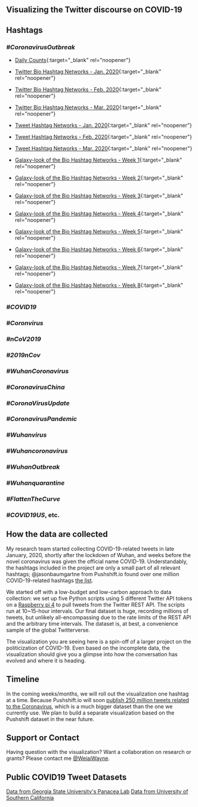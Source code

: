 ## Visualizing the Twitter discourse on COVID-19

## Hashtags

### _#CoronavirusOutbreak_
- [Daily Counts](https://weiaiwayne.github.io/COVID19Twitter/CoronavirusOutbreak_DailyCount.html){:target="_blank" rel="noopener"}

- [Twitter Bio Hashtag Networks - Jan. 2020](https://weiaiwayne.github.io/COVID19Twitter/CoronavirusOutbreak_Bio_Hashtag_Networks_jan.html){:target="_blank" rel="noopener"}
- [Twitter Bio Hashtag Networks - Feb. 2020](https://weiaiwayne.github.io/COVID19Twitter/CoronavirusOutbreak_Bio_Hashtag_Networks_feb.html){:target="_blank" rel="noopener"}
- [Twitter Bio Hashtag Networks - Mar. 2020](https://weiaiwayne.github.io/COVID19Twitter/CoronavirusOutbreak_Bio_Hashtag_Networks_march.html){:target="_blank" rel="noopener"}

- [Tweet Hashtag Networks - Jan. 2020](https://weiaiwayne.github.io/COVID19Twitter/CoronavirusOutbreak_Tweet_Hashtag_Networks_jan.html){:target="_blank" rel="noopener"}
- [Tweet Hashtag Networks - Feb. 2020](https://weiaiwayne.github.io/COVID19Twitter/CoronavirusOutbreak_Tweet_Hashtag_Networks_feb.html){:target="_blank" rel="noopener"}
- [Tweet Hashtag Networks - Mar. 2020](https://weiaiwayne.github.io/COVID19Twitter/CoronavirusOutbreak_Tweet_Hashtag_Networks_march.html){:target="_blank" rel="noopener"}

- [Galaxy-look of the Bio Hashtag Networks - Week 1](https://weiaiwayne.github.io/COVID19Twitter/grapher/w1_coronavirusoutbreak_b.html){:target="_blank" rel="noopener"}
- [Galaxy-look of the Bio Hashtag Networks - Week 2](https://weiaiwayne.github.io/COVID19Twitter/grapher/w2_coronavirusoutbreak_b.html){:target="_blank" rel="noopener"}
- [Galaxy-look of the Bio Hashtag Networks - Week 3](https://weiaiwayne.github.io/COVID19Twitter/grapher/w3_coronavirusoutbreak_b.html){:target="_blank" rel="noopener"}
- [Galaxy-look of the Bio Hashtag Networks - Week 4](https://weiaiwayne.github.io/COVID19Twitter/grapher/w4_coronavirusoutbreak_b.html){:target="_blank" rel="noopener"}
- [Galaxy-look of the Bio Hashtag Networks - Week 5](https://weiaiwayne.github.io/COVID19Twitter/grapher/w5_coronavirusoutbreak_b.html){:target="_blank" rel="noopener"}
- [Galaxy-look of the Bio Hashtag Networks - Week 6](https://weiaiwayne.github.io/COVID19Twitter/grapher/w6_coronavirusoutbreak_b.html){:target="_blank" rel="noopener"}
- [Galaxy-look of the Bio Hashtag Networks - Week 7](https://weiaiwayne.github.io/COVID19Twitter/grapher/w7_coronavirusoutbreak_b.html){:target="_blank" rel="noopener"}
- [Galaxy-look of the Bio Hashtag Networks - Week 8](https://weiaiwayne.github.io/COVID19Twitter/grapher/w8_coronavirusoutbreak_b.html){:target="_blank" rel="noopener"}

### _#COVID19_ 
### _#Coronvirus_
### _#nCoV2019_ 
### _#2019nCov_ 
### _#WuhanCoronavirus_ 
### _#CoronavirusChina_ 
### _#CoronaVirusUpdate_
### _#CoronavirusPandemic_
### _#Wuhanvirus_ 
### _#Wuhancoronavirus_
### _#WuhanOutbreak_
### _#Wuhanquarantine_
### _#FlattenTheCurve_ 
### _#COVID19US_, etc. 

## How the data are collected
My research team started collecting COVID-19-related tweets in late January, 2020, shortly after the lockdown of Wuhan, and weeks before the novel coronavirus was given the official name COVID-19. Understandably, the hashtags included in the project are only a small part of all relevant hashtags; @jasonbaumgartne from Pushshift.io found over one million COVID-19-related hashtags [the list](https://files.pushshift.io/coronavirus_hashtags.txt). 

We started off with a low-budget and low-carbon approach to data collection: we set up five Python scripts using 5 different Twitter API tokens on a [Raspberry pi 4](https://www.raspberrypi.org/products/raspberry-pi-4-model-b/) to pull tweets from the Twitter REST API. The scripts run at 10~15-hour intervals. Our final dataset is huge, recording millions of tweets, but unlikely all-encompassing due to the rate limits of the REST API and the arbitrary time intervals. The dataset is, at best, a convenience sample of the global Twitterverse.  

The visualization you are seeing here is a spin-off of a larger project on the politicization of COVID-19. Even based on the incomplete data, the visualization should give you a glimpse into how the conversation has evolved and where it is heading.  


## Timeline

In the coming weeks/months, we will roll out the visualization one hashtag at a time. Because Pushshift.io will soon [publish 250 million tweets related to the Coronavirus](https://twitter.com/jasonbaumgartne/status/1240469078009171970), which is a much bigger dataset than the one we currently use. We plan to build a separate visualization based on the Pushshift dataset in the near future.  

## Support or Contact

Having question with the visualization? Want a collaboration on research or grants? Please contact me [@WeiaiWayne](https://twitter.com/WeiaiWayne).

## Public COVID19 Tweet Datasets

[Data from Georgia State University's Panacea Lab](http://www.panacealab.org/covid19/?author_id=66014285&dt_dapp=1&dt_platform=com.douban.activity.wechat_friends&from=singlemessage)
[Data from University of Southern California](https://github.com/echen102/COVID-19-TweetIDs)
